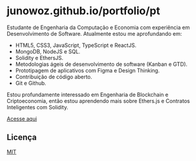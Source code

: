 # junowoz.github.io/portfolio/pt

Estudante de Engenharia da Computação e Economia com experiência em Desenvolvimento de Software. Atualmente estou me aprofundando em:

- HTML5, CSS3, JavaScript, TypeScript e ReactJS.
- MongoDB, NodeJS e SQL.
- Solidity e EthersJS.
- Metodologias ágeis de desenvolvimento de software (Kanban e GTD).
- Prototipagem de aplicativos com Figma e Design Thinking.
- Contribuição de código aberto.
- Git e Github.

Estou profundamente interessado em Engenharia de Blockchain e Criptoeconomia, então estou aprendendo mais sobre Ethers.js e Contratos Inteligentes com Solidity.

[Acesse aqui](https://junowoz.xyz/pt)

## Licença

[MIT](https://choosealicense.com/licenses/mit/)
